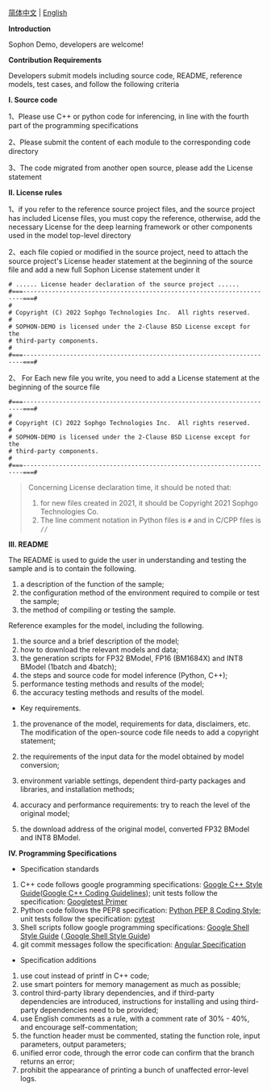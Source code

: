 [简体中文](./CONTRIBUTING_CN.md) | [English](./CONTRIBUTING_EN.md)

**Introduction**

Sophon Demo, developers are welcome!

**Contribution Requirements**

Developers submit models including source code, README, reference models, test cases, and follow the following criteria

**I. Source code**

1、Please use C++ or python code for inferencing, in line with the fourth part of the programming specifications

2、Please submit the content of each module to the corresponding code directory

3、The code migrated from another open source, please add the License statement

**II. License rules**

1、if you refer to the reference source project files, and the source project has included License files, you must copy the reference, otherwise, add the necessary License for the deep learning framework or other components used in the model top-level directory

2、each file copied or modified in the source project, need to attach the source project's License header statement at the beginning of the source file and add a new full Sophon License statement under it

```
# ...... License header declaration of the source project ......
#===----------------------------------------------------------------------===#
#
# Copyright (C) 2022 Sophgo Technologies Inc.  All rights reserved.
#
# SOPHON-DEMO is licensed under the 2-Clause BSD License except for the
# third-party components.
#
#===----------------------------------------------------------------------===#
```

2、 For Each new file you write, you need to add a License statement at the beginning of the source file

```
#===----------------------------------------------------------------------===#
#
# Copyright (C) 2022 Sophgo Technologies Inc.  All rights reserved.
#
# SOPHON-DEMO is licensed under the 2-Clause BSD License except for the
# third-party components.
#
#===----------------------------------------------------------------------===#
```

> Concerning License declaration time, it should be noted that:
>
> 1. for new files created in 2021, it should be Copyright 2021 Sophgo Technologies Co.
> 2. The line comment notation in Python files is `#` and in C/CPP files is `//`

**III. README**

The README is used to guide the user in understanding and testing the sample and is to contain the following.

1. a description of the function of the sample;
2. the configuration method of the environment required to compile or test the sample;
3. the method of compiling or testing the sample.

Reference examples for the model, including the following.

1. the source and a brief description of the model;
2. how to download the relevant models and data;
3. the generation scripts for FP32 BModel, FP16 (BM1684X) and INT8 BModel (1batch and 4batch);
4. the steps and source code for model inference (Python, C++);
5. performance testing methods and results of the model;
6. the accuracy testing methods and results of the model.

- Key requirements.

1. the provenance of the model, requirements for data, disclaimers, etc. The modification of the open-source code file needs to add a copyright statement;

2. the requirements of the input data for the model obtained by model conversion;

3. environment variable settings, dependent third-party packages and libraries, and installation methods;

4. accuracy and performance requirements: try to reach the level of the original model;

5. the download address of the original model, converted FP32 BModel and INT8 BModel.

**IV. Programming Specifications**

- Specification standards

1. C++ code follows google programming specifications: [Google C++ Style Guide](https://zh-google-styleguide.readthedocs.io/en/latest/google-cpp-styleguide)([Google C++ Coding Guidelines](https://google.github.io/styleguide/cppguide.html)); unit tests follow the specification: [Googletest Primer](https://google.github.io/googletest/primer.html)
2. Python code follows the PEP8 specification: [Python PEP 8 Coding Style](https://www.python.org/dev/peps/pep-0008/); unit tests follow the specification: [pytest](https://docs.pytest.org/en/stable/)
3. Shell scripts follow google programming specifications: [Google Shell Style Guide](https://zh-google-styleguide.readthedocs.io/en/latest/google-shell-styleguide/contents/) ([ Google Shell Style Guide](https://google.github.io/styleguide/shellguide.html))
4. git commit messages follow the specification: [Angular Specification](https://docs.google.com/document/d/1QrDFcIiPjSLDn3EL15IJygNPiHORgU1_OOAqWjiDU5Y/edit#)

- Specification additions

1. use cout instead of printf in C++ code;
2. use smart pointers for memory management as much as possible;
3. control third-party library dependencies, and if third-party dependencies are introduced, instructions for installing and using third-party dependencies need to be provided;
4. use English comments as a rule, with a comment rate of 30% - 40%, and encourage self-commentation;
5. the function header must be commented, stating the function role, input parameters, output parameters;
6. unified error code, through the error code can confirm that the branch returns an error;
7. prohibit the appearance of printing a bunch of unaffected error-level logs.